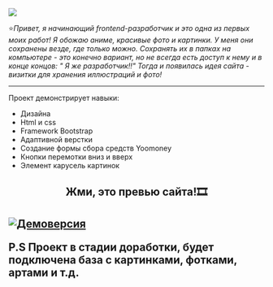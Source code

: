 
![](https://habrastorage.org/webt/5g/er/4b/5ger4b1alf1nialna-c87zgheec.png)


:star:_Привет, я начинающий frontend-разработчик и это одна из первых моих работ! Я обожаю аниме, красивые фото и картинки. У меня они сохранены везде, где только можно. Сохранять их в папках на компьютере - это конечно вариант, но не всегда есть доступ к нему и в конце концов: " Я же разработчик!!" Тогда и появилась идея сайта - визитки для хранения иллюстраций и фото!_
___
 Проект демонстрирует навыки:
*  Дизайна
*  Нtml и css 
*  Framework Bootstrap
*  Адаптивной верстки
*  Создание формы сбора средств Yoomoney
*  Кнопки перемотки вниз и вверх
*  Элемент карусель картинок


<h2 align="center">Жми, это превью сайта!🎞<h2>

 
 
[![Демоверсия](https://habrastorage.org/webt/lj/6h/sl/lj6hslexw-rgvq3aahzabolpuug.jpeg)](https://youtu.be/LJiywrCvRwM)
 
 



 
 
 
   
P.S Проект в стадии доработки, будет подключена база с картинками, фотками, артами и т.д.



